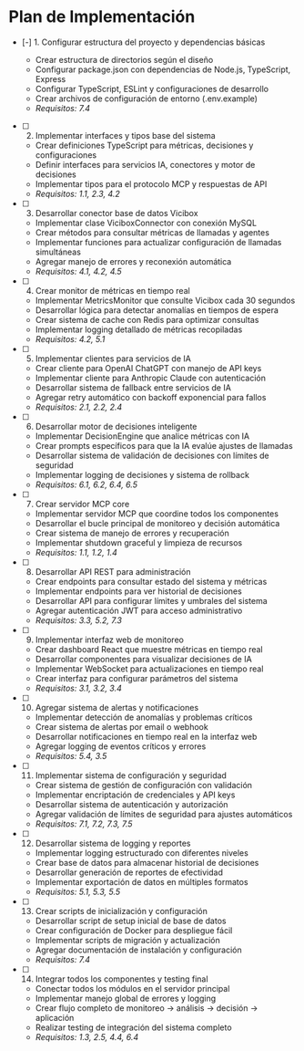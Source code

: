 # Plan de Implementación

- [-] 1. Configurar estructura del proyecto y dependencias básicas

  - Crear estructura de directorios según el diseño
  - Configurar package.json con dependencias de Node.js, TypeScript, Express
  - Configurar TypeScript, ESLint y configuraciones de desarrollo
  - Crear archivos de configuración de entorno (.env.example)
  - _Requisitos: 7.4_

- [ ] 2. Implementar interfaces y tipos base del sistema

  - Crear definiciones TypeScript para métricas, decisiones y configuraciones
  - Definir interfaces para servicios IA, conectores y motor de decisiones
  - Implementar tipos para el protocolo MCP y respuestas de API
  - _Requisitos: 1.1, 2.3, 4.2_

- [ ] 3. Desarrollar conector base de datos Vicibox

  - Implementar clase ViciboxConnector con conexión MySQL
  - Crear métodos para consultar métricas de llamadas y agentes
  - Implementar funciones para actualizar configuración de llamadas simultáneas
  - Agregar manejo de errores y reconexión automática
  - _Requisitos: 4.1, 4.2, 4.5_

- [ ] 4. Crear monitor de métricas en tiempo real

  - Implementar MetricsMonitor que consulte Vicibox cada 30 segundos
  - Desarrollar lógica para detectar anomalías en tiempos de espera
  - Crear sistema de cache con Redis para optimizar consultas
  - Implementar logging detallado de métricas recopiladas
  - _Requisitos: 4.2, 5.1_

- [ ] 5. Implementar clientes para servicios de IA

  - Crear cliente para OpenAI ChatGPT con manejo de API keys
  - Implementar cliente para Anthropic Claude con autenticación
  - Desarrollar sistema de fallback entre servicios de IA
  - Agregar retry automático con backoff exponencial para fallos
  - _Requisitos: 2.1, 2.2, 2.4_

- [ ] 6. Desarrollar motor de decisiones inteligente

  - Implementar DecisionEngine que analice métricas con IA
  - Crear prompts específicos para que la IA evalúe ajustes de llamadas
  - Desarrollar sistema de validación de decisiones con límites de seguridad
  - Implementar logging de decisiones y sistema de rollback
  - _Requisitos: 6.1, 6.2, 6.4, 6.5_

- [ ] 7. Crear servidor MCP core

  - Implementar servidor MCP que coordine todos los componentes
  - Desarrollar el bucle principal de monitoreo y decisión automática
  - Crear sistema de manejo de errores y recuperación
  - Implementar shutdown graceful y limpieza de recursos
  - _Requisitos: 1.1, 1.2, 1.4_

- [ ] 8. Desarrollar API REST para administración

  - Crear endpoints para consultar estado del sistema y métricas
  - Implementar endpoints para ver historial de decisiones
  - Desarrollar API para configurar límites y umbrales del sistema
  - Agregar autenticación JWT para acceso administrativo
  - _Requisitos: 3.3, 5.2, 7.3_

- [ ] 9. Implementar interfaz web de monitoreo

  - Crear dashboard React que muestre métricas en tiempo real
  - Desarrollar componentes para visualizar decisiones de IA
  - Implementar WebSocket para actualizaciones en tiempo real
  - Crear interfaz para configurar parámetros del sistema
  - _Requisitos: 3.1, 3.2, 3.4_

- [ ] 10. Agregar sistema de alertas y notificaciones

  - Implementar detección de anomalías y problemas críticos
  - Crear sistema de alertas por email o webhook
  - Desarrollar notificaciones en tiempo real en la interfaz web
  - Agregar logging de eventos críticos y errores
  - _Requisitos: 5.4, 3.5_

- [ ] 11. Implementar sistema de configuración y seguridad

  - Crear sistema de gestión de configuración con validación
  - Implementar encriptación de credenciales y API keys
  - Desarrollar sistema de autenticación y autorización
  - Agregar validación de límites de seguridad para ajustes automáticos
  - _Requisitos: 7.1, 7.2, 7.3, 7.5_

- [ ] 12. Desarrollar sistema de logging y reportes

  - Implementar logging estructurado con diferentes niveles
  - Crear base de datos para almacenar historial de decisiones
  - Desarrollar generación de reportes de efectividad
  - Implementar exportación de datos en múltiples formatos
  - _Requisitos: 5.1, 5.3, 5.5_

- [ ] 13. Crear scripts de inicialización y configuración

  - Desarrollar script de setup inicial de base de datos
  - Crear configuración de Docker para despliegue fácil
  - Implementar scripts de migración y actualización
  - Agregar documentación de instalación y configuración
  - _Requisitos: 7.4_

- [ ] 14. Integrar todos los componentes y testing final
  - Conectar todos los módulos en el servidor principal
  - Implementar manejo global de errores y logging
  - Crear flujo completo de monitoreo → análisis → decisión → aplicación
  - Realizar testing de integración del sistema completo
  - _Requisitos: 1.3, 2.5, 4.4, 6.4_
